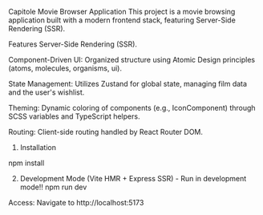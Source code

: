 Capitole Movie Browser Application
This project is a movie browsing application built with a modern frontend stack, featuring Server-Side Rendering (SSR).

Features
Server-Side Rendering (SSR).

Component-Driven UI: Organized structure using Atomic Design principles (atoms, molecules, organisms, ui).

State Management: Utilizes Zustand for global state, managing film data and the user's wishlist.

Theming: Dynamic coloring of components (e.g., IconComponent) through SCSS variables and TypeScript helpers.

Routing: Client-side routing handled by React Router DOM.

1. Installation

npm install

2. Development Mode (Vite HMR + Express SSR) - Run in development mode!!
   npm run dev

Access: Navigate to http://localhost:5173

